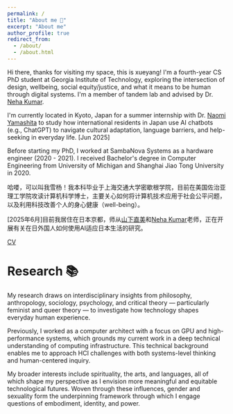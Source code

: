 ```yaml
---
permalink: /
title: "About me 🌿"
excerpt: "About me"
author_profile: true
redirect_from: 
  - /about/
  - /about.html
---
```


Hi there, thanks for visiting my space, this is xueyang! I'm a fourth-year CS PhD student at Georgia Institute of Technology, exploring the intersection of design, wellbeing, social equity/justice, and what it means to be human through digital systems. I'm a member of tandem lab and advised by Dr. [Neha Kumar](https://www.nehakumar.org). 

I'm currently located in Kyoto, Japan for a summer internship with Dr. [Naomi Yamashita](http://naomi-yamashita.net) to study how international residents in Japan use AI chatbots (e.g., ChatGPT) to navigate cultural adaptation, language barriers, and help-seeking in everyday life. [Jun 2025]

Before starting my PhD, I worked at SambaNova Systems as a hardware engineer (2020 - 2021). I received Bachelor's degree in Computer Engineering from University of Michigan and Shanghai Jiao Tong University in 2020.

哈喽，可以叫我雪杨！我本科毕业于上海交通大学密歇根学院，目前在美国佐治亚理工学院攻读计算机科学博士，主要关心如何将计算机技术应用于社会公平问题，以及利用科技改善个人的身心健康（well-being）。

[2025年6月]目前我居住在日本京都，师从[山下直美](http://naomi-yamashita.net)和[Neha Kumar](https://www.nehakumar.org)老师，正在开展有关在日外国人如何使用AI适应日本生活的研究。

[CV](https://liu-xueyang.github.io/files/Xueyang_Liu_CV_2025.pdf)

Research 📚
======
My research draws on interdisciplinary insights from philosophy, anthropology, sociology, psychology, and critical theory — particularly feminist and queer theory — to investigate how technology shapes everyday human experience.

Previously, I worked as a computer architect with a focus on GPU and high-performance systems, which grounds my current work in a deep technical understanding of computing infrastructure. This technical background enables me to approach HCI challenges with both systems-level thinking and human-centered inquiry.

My broader interests include spirituality, the arts, and languages, all of which shape my perspective as I envision more meaningful and equitable technological futures. Woven through these influences, gender and sexuality form the underpinning framework through which I engage questions of embodiment, identity, and power.
